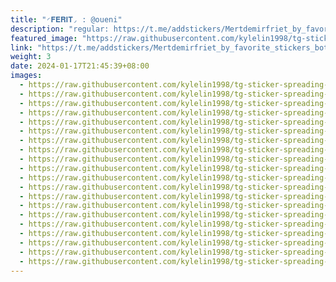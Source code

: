 ```yaml
---
title: "◜𝐅𝐄𝐑𝐈𝐓◞ : @oueni"
description: "regular: https://t.me/addstickers/Mertdemirfriet_by_favorite_stickers_bot"
featured_image: "https://raw.githubusercontent.com/kylelin1998/tg-sticker-spreading-worldwide-images/main/img/897dfbc8-7ab2-4846-a137-d2560d5cc6c4.jpg"
link: "https://t.me/addstickers/Mertdemirfriet_by_favorite_stickers_bot"
weight: 3
date: 2024-01-17T21:45:39+08:00
images:
  - https://raw.githubusercontent.com/kylelin1998/tg-sticker-spreading-worldwide-images/main/img/897dfbc8-7ab2-4846-a137-d2560d5cc6c4.jpg
  - https://raw.githubusercontent.com/kylelin1998/tg-sticker-spreading-worldwide-images/main/img/7bbe588b-22d3-4d18-b080-05caa5784c3e.jpg
  - https://raw.githubusercontent.com/kylelin1998/tg-sticker-spreading-worldwide-images/main/img/d9d2b7ec-f3c1-417b-b63f-0ab3163cdaf0.jpg
  - https://raw.githubusercontent.com/kylelin1998/tg-sticker-spreading-worldwide-images/main/img/3ee7cf47-cd58-42bc-b9cc-d7ad6a869c18.jpg
  - https://raw.githubusercontent.com/kylelin1998/tg-sticker-spreading-worldwide-images/main/img/1c6eec14-2235-4b4f-877c-32824d3d50a9.jpg
  - https://raw.githubusercontent.com/kylelin1998/tg-sticker-spreading-worldwide-images/main/img/934db149-60c4-4e55-8cd8-19135bad2d39.jpg
  - https://raw.githubusercontent.com/kylelin1998/tg-sticker-spreading-worldwide-images/main/img/1cbfebd3-815a-4ac2-9775-f216861e57e1.jpg
  - https://raw.githubusercontent.com/kylelin1998/tg-sticker-spreading-worldwide-images/main/img/05e998d3-eb39-4772-86f2-48305b8d0204.jpg
  - https://raw.githubusercontent.com/kylelin1998/tg-sticker-spreading-worldwide-images/main/img/d0180f72-b199-4487-8c54-5448b1dfa972.jpg
  - https://raw.githubusercontent.com/kylelin1998/tg-sticker-spreading-worldwide-images/main/img/d0275492-f0b9-4521-9f33-0fdea2216675.jpg
  - https://raw.githubusercontent.com/kylelin1998/tg-sticker-spreading-worldwide-images/main/img/757f172c-7364-496a-b7fc-8e3daeb0c99f.jpg
  - https://raw.githubusercontent.com/kylelin1998/tg-sticker-spreading-worldwide-images/main/img/2cc5f115-da4f-4081-aca7-65f3ccd03097.jpg
  - https://raw.githubusercontent.com/kylelin1998/tg-sticker-spreading-worldwide-images/main/img/c44711ed-9f13-45b6-8c22-d82b37f18fe2.jpg
  - https://raw.githubusercontent.com/kylelin1998/tg-sticker-spreading-worldwide-images/main/img/4c113f5d-6834-46c4-9b0b-0ee9376a6d0f.jpg
  - https://raw.githubusercontent.com/kylelin1998/tg-sticker-spreading-worldwide-images/main/img/260618ca-3b85-4519-a31b-979a3e71e879.jpg
  - https://raw.githubusercontent.com/kylelin1998/tg-sticker-spreading-worldwide-images/main/img/eea27f51-1c5b-4c25-a9c9-88ae9de53d44.jpg
  - https://raw.githubusercontent.com/kylelin1998/tg-sticker-spreading-worldwide-images/main/img/1ba51109-95ca-4694-9d05-d22d1f485d7b.jpg
  - https://raw.githubusercontent.com/kylelin1998/tg-sticker-spreading-worldwide-images/main/img/55421584-2bff-42dd-8513-db7b451a7b83.jpg
  - https://raw.githubusercontent.com/kylelin1998/tg-sticker-spreading-worldwide-images/main/img/f326bb29-a62d-46a5-be72-2b06642a14f7.jpg
  - https://raw.githubusercontent.com/kylelin1998/tg-sticker-spreading-worldwide-images/main/img/d37b7ed4-a7f7-40bd-95fb-74eba4e21fcc.jpg
---
```

